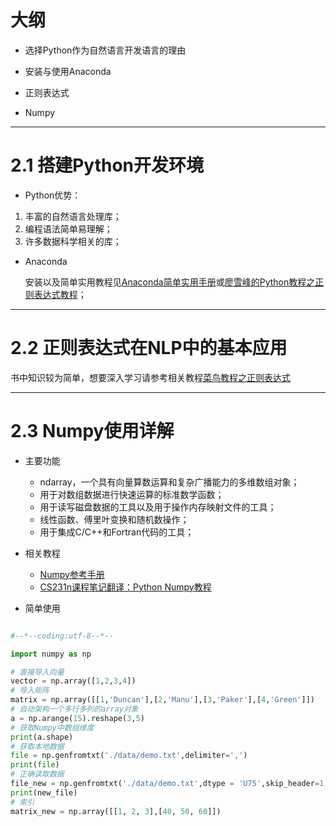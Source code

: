 # 大纲

- 选择Python作为自然语言开发语言的理由

- 安装与使用Anaconda

- 正则表达式

- Numpy

---

# 2.1 搭建Python开发环境


- Python优势：

1. 丰富的自然语言处理库；
2. 编程语法简单易理解；
3. 许多数据科学相关的库；

- Anaconda

	安装以及简单实用教程见[Anaconda简单实用手册](https://blog.csdn.net/github_39655029/article/details/85238899)或[廖雪峰的Python教程之正则表达式教程](https://www.liaoxuefeng.com/wiki/1016959663602400/1017639890281664)；

---

# 2.2 正则表达式在NLP中的基本应用

书中知识较为简单，想要深入学习请参考相关教程[菜鸟教程之正则表达式](https://www.runoob.com/regexp/regexp-syntax.html)

---

# 2.3 Numpy使用详解

- 主要功能

	- ndarray，一个具有向量算数运算和复杂广播能力的多维数组对象；
	- 用于对数组数据进行快速运算的标准数学函数；
	- 用于读写磁盘数据的工具以及用于操作内存映射文件的工具；
	- 线性函数、傅里叶变换和随机数操作；
	- 用于集成C/C++和Fortran代码的工具；

- 相关教程

	- [Numpy参考手册](https://www.numpy.org.cn/reference/index.html)
	- [CS231n课程笔记翻译：Python Numpy教程](https://zhuanlan.zhihu.com/p/20878530)

- 简单使用

```python

#--*--coding:utf-8--*--

import numpy as np

# 直接导入向量
vector = np.array([1,2,3,4])
# 导入矩阵
matrix = np.array([[1,'Duncan'],[2,'Manu'],[3,'Paker'],[4,'Green']])
# 自动架构一个多行多列的array对象
a = np.arange(15).reshape(3,5)
# 获取Numpy中数组维度
print(a.shape)
# 获取本地数据
file = np.genfromtxt('./data/demo.txt',delimiter=',')
print(file)
# 正确读取数据
file_new = np.genfromtxt('./data/demo.txt',dtype = 'U75',skip_header=1,delimiter=',')
print(new_file)
# 索引
matrix_new = np.array([[1, 2, 3],[40, 50, 60]])

```



